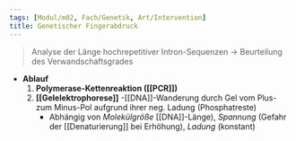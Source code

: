 ```yaml
---
tags: [Modul/m02, Fach/Genetik, Art/Intervention]
title: Genetischer Fingerabdruck
---
```

> Analyse der Länge hochrepetitiver Intron-Sequenzen → Beurteilung des Verwandschaftsgrades

- **Ablauf**
    1. **Polymerase-Kettenreaktion ([[PCR]])**
    2. **[[Gelelektrophorese]]**
        -[[DNA]]-Wanderung durch Gel vom Plus- zum Minus-Pol aufgrund ihrer neg. Ladung (Phosphatreste)
        - Abhängig von *Molekülgröße* [[DNA]]-Länge), *Spannung* (Gefahr der [[Denaturierung]] bei Erhöhung), *Ladung* (konstant)